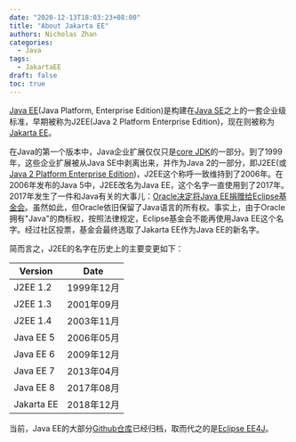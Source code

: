 ```yaml
---
date: "2020-12-13T18:03:23+08:00"
title: "About Jakarta EE"
authors: Nicholas Zhan
categories:
  - Java
tags:
  - JakartaEE
draft: false
toc: true
---
```

[Java EE](https://www.oracle.com/java/technologies/java-ee-glance.html)(Java Platform, Enterprise Edition)是构建在[Java SE](https://www.oracle.com/technetwork/java/javase/overview/index.html)之上的一套企业级标准，早期被称为J2EE(Java 2 Platform Enterprise Edition)，现在则被称为[Jakarta EE](https://jakarta.ee/)。

在Java的第一个版本中，Java企业扩展仅仅只是[core JDK](http://titanium.cs.berkeley.edu/doc/java-langspec-1.0/)的一部分。到了1999年，这些企业扩展被从Java SE中剥离出来，并作为Java 2的一部分，即J2EE(或[Java 2 Platform Enterprise Edition](https://www.oracle.com/technetwork/java/javaee/appmodel-135059.html))，J2EE这个称呼一致维持到了2006年。在2006年发布的Java 5中，J2EE改名为Java EE，这个名字一直使用到了2017年。2017年发生了一件和Java有关的大事儿：[Oracle决定将Java EE捐赠给Eclipse基金会](https://blogs.oracle.com/theaquarium/opening-up-ee-update)。虽然如此，但Oracle依旧保留了Java语言的所有权。事实上，由于Oracle拥有"Java"的商标权，按照法律规定，Eclipse基金会不能再使用Java EE这个名字。经过社区投票，基金会最终选取了Jakarta EE作为Java EE的新名字。

简而言之，J2EE的名字在历史上的主要变更如下：

| Version    | Date       |
| ---------- | ---------- |
| J2EE 1.2   | 1999年12月 |
| J2EE 1.3   | 2001年09月 |
| J2EE 1.4   | 2003年11月 |
| Java EE 5  | 2006年05月 |
| Java EE 6  | 2009年12月 |
| Java EE 7  | 2013年04月 |
| Java EE 8  | 2017年08月 |
| Jakarta EE | 2018年12月 |

当前，Java EE的大部分[Github仓库](https://github.com/javaee)已经归档，取而代之的是[Eclipse EE4J](https://github.com/eclipse-ee4j)。
